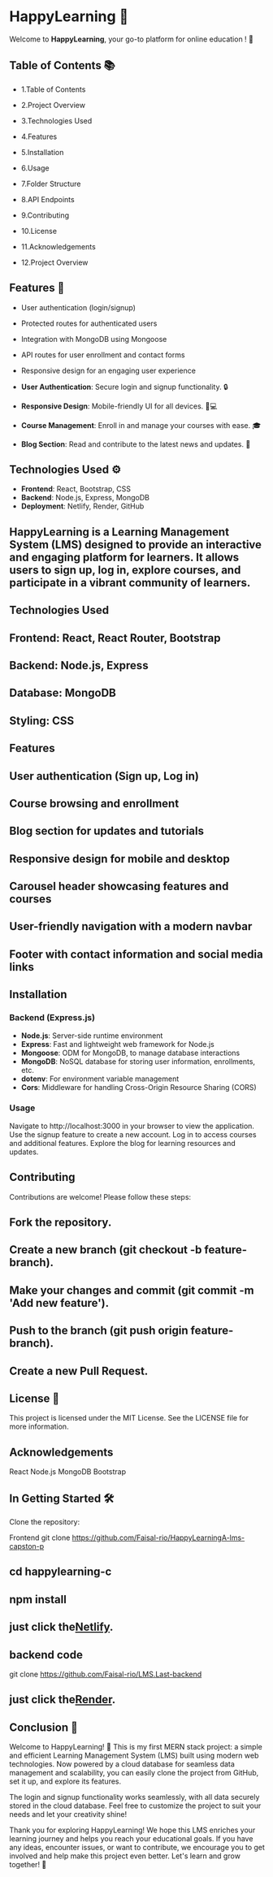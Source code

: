# HappyLearning 🌟

Welcome to **HappyLearning**, your go-to platform for online education ! 🚀

## Table of Contents 📚

- 1.Table of Contents

- 2.Project Overview

- 3.Technologies Used

- 4.Features

- 5.Installation

- 6.Usage

- 7.Folder Structure

- 8.API Endpoints

- 9.Contributing

- 10.License

- 11.Acknowledgements

- 12.Project Overview

## Features 🎉

- User authentication (login/signup)
- Protected routes for authenticated users
- Integration with MongoDB using Mongoose
- API routes for user enrollment and contact forms
- Responsive design for an engaging user experience

- **User Authentication**: Secure login and signup functionality. 🔒
- **Responsive Design**: Mobile-friendly UI for all devices. 📱💻
- **Course Management**: Enroll in and manage your courses with ease. 🎓
- **Blog Section**: Read and contribute to the latest news and updates. 📝

## Technologies Used ⚙️

- **Frontend**: React, Bootstrap, CSS
- **Backend**: Node.js, Express, MongoDB
- **Deployment**: Netlify, Render, GitHub

## HappyLearning is a Learning Management System (LMS) designed to provide an interactive and engaging platform for learners. It allows users to sign up, log in, explore courses, and participate in a vibrant community of learners.

## Technologies Used

## Frontend: React, React Router, Bootstrap

## Backend: Node.js, Express

## Database: MongoDB

## Styling: CSS

## Features

## User authentication (Sign up, Log in)

## Course browsing and enrollment

## Blog section for updates and tutorials

## Responsive design for mobile and desktop

## Carousel header showcasing features and courses

## User-friendly navigation with a modern navbar

## Footer with contact information and social media links

## Installation

### Backend (Express.js)

- **Node.js**: Server-side runtime environment
- **Express**: Fast and lightweight web framework for Node.js
- **Mongoose**: ODM for MongoDB, to manage database interactions
- **MongoDB**: NoSQL database for storing user information, enrollments, etc.
- **dotenv**: For environment variable management
- **Cors**: Middleware for handling Cross-Origin Resource Sharing (CORS)

### Usage

Navigate to http://localhost:3000 in your browser to view the application.
Use the signup feature to create a new account.
Log in to access courses and additional features.
Explore the blog for learning resources and updates.

## Contributing

Contributions are welcome! Please follow these steps:

## Fork the repository.

## Create a new branch (git checkout -b feature-branch).

## Make your changes and commit (git commit -m 'Add new feature').

## Push to the branch (git push origin feature-branch).

## Create a new Pull Request.

## License 📜

This project is licensed under the MIT License. See the LICENSE file for more information.

## Acknowledgements

React
Node.js
MongoDB
Bootstrap

## In Getting Started 🛠️

Clone the repository:

 Frontend git clone <https://github.com/Faisal-rio/HappyLearningA-lms-capston-p>

## cd happylearning-c

## npm install

## just click the[Netlify](https://ahappylearning-lms-cp.netlify.app/).

## backend code

git clone <https://github.com/Faisal-rio/LMS.Last-backend>

## just click the[Render](https://lms-last-backend.onrender.com/).

## Conclusion 🎉
Welcome to HappyLearning! 🎉 This is my first MERN stack project: a simple and efficient Learning Management System (LMS) built using modern web technologies. Now powered by a cloud database for seamless data management and scalability, you can easily clone the project from GitHub, set it up, and explore its features.

The login and signup functionality works seamlessly, with all data securely stored in the cloud database. Feel free to customize the project to suit your needs and let your creativity shine!

Thank you for exploring HappyLearning! We hope this LMS enriches your learning journey and helps you reach your educational goals. If you have any ideas, encounter issues, or want to contribute, we encourage you to get involved and help make this project even better. Let's learn and grow together! 🌱

